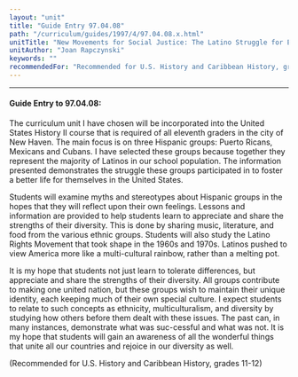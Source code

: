 ```yaml
---
layout: "unit"
title: "Guide Entry 97.04.08"
path: "/curriculum/guides/1997/4/97.04.08.x.html"
unitTitle: "New Movements for Social Justice: The Latino Struggle for Equal Rights (1950s-1970s)"
unitAuthor: "Joan Rapczynski"
keywords: ""
recommendedFor: "Recommended for U.S. History and Caribbean History, grades 11-12"
---
```

<body>
<hr/>
<h4>
Guide Entry to 97.04.08:
</h4>
The curriculum unit I have chosen will be incorporated into the United States History II course that is required of all eleventh graders in the city of New Haven. The main focus is on three Hispanic groups: Puerto Ricans, Mexicans and Cubans. I have selected these groups because together they represent the majority of Latinos in our school population. The information presented demonstrates the struggle these groups participated in to foster a better life for themselves in the United States.
<p>
Students will examine myths and stereotypes about Hispanic groups in the hopes that they will reflect upon their own feelings. Lessons and information are provided to help students learn to appreciate and share the strengths of their diversity. This is done by sharing music, literature, and food from the various ethnic groups. Students will also study the Latino Rights Movement that took shape in the 1960s and 1970s. Latinos pushed to view America more like a multi-cultural rainbow, rather than a melting pot.
</p>
<p>
It is my hope that students not just learn to tolerate differences, but appreciate and share the strengths of their diversity. All groups contribute to making one united nation, but these groups wish to maintain their unique identity, each keeping much of their own special culture. I expect students to relate to such concepts as ethnicity, multiculturalism, and diversity by studying how others before them dealt with these issues. The past can, in many instances, demonstrate what was suc-cessful and what was not. It is my hope that students will gain an awareness of all the wonderful things that unite all our countries and rejoice in our diversity as well.
</p>
<p>
(Recommended for U.S. History and Caribbean History, grades 11-12)
</p>
</body>